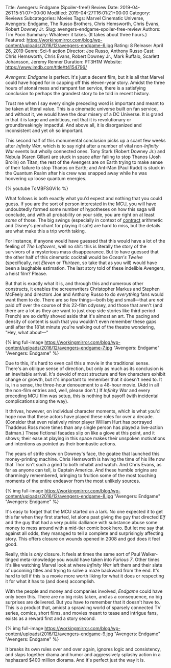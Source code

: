 Title: Avengers: Endgame (Spoiler-free!) Review
Date: 2019-04-26T15:51:07+00:00
Modified: 2019-04-27T16:01:21+00:00
Category: Reviews
Subcategories: Movies
Tags: Marvel Cinematic Universe, Avengers: Endgame, The Russo Brothers, Chris Hemsworth, Chris Evans, Robert Downey Jr.
Slug: avengers-endgame-spoiler-free-review
Authors: Tim Poon
Summary: Whatever it takes. (It takes about three hours.)
Featured: https://workingmirror.com/blog/wp-content/uploads/2016/12/avengers-endgame-6.jpg
Rating: 8
Release: April 26, 2019
Genre: Sci-fi action
Director: Joe Russo, Anthony Russo
Cast: Chris Hemsworth, Chris Evans, Robert Downey Jr., Mark Ruffalo, Scarlett Johansson, Jeremy Renner
Duration: PT3H1M
Website: https://www.imdb.com/title/tt4154796/

*Avengers: Endgame* is perfect. It's just a decent film, but it is all that Marvel could have hoped for in capping off this eleven-year story. Amidst the three hours of atonal mess and rampant fan service, there is a satisfying conclusion to perhaps the grandest story to be told in recent history.

Trust me when I say every single preceding word is important and meant to be taken at literal value. This is a cinematic universe built on fan service, and without it, we would have the dour misery of a DC Universe. It is grand in that it is large and ambitious, not that it is revolutionary or groundbreakingly impactful. And above all, it is disorganized and inconsistent and yet oh so important.

This second half of this monumental conclusion picks up a scant few weeks after *Infinity War*, which is to say right after a number of vital non-*Infinity War* events but wholly connected ones. Tony Stark (Robert Downey Jr.) and Nebula (Karen Gillan) are stuck in space after failing to stop Thanos (Josh Brolin) on Titan; the rest of the Avengers are on Earth trying to make sense of their failure to stop Thanos on Earth; and Ant-Man (Paul Rudd) is stuck in the Quantum Realm after his crew was snapped away while he was hoovering up loose quantum energies.

{% youtube TcMBFSGVi1c %}

What follows is both exactly what you'd expect and nothing that you could guess. If you are the sort of person interested in the MCU, you will have undoubtedly formed some number of hypotheses on how this saga will conclude, and with all probability on your side, you are right on at least *some* of those. The big swings (especially in context of [contract](https://www.usatoday.com/story/life/movies/2018/01/15/chris-hemsworth-goes-into-12-strong-battle-pondering-thors-future/1029629001/) arithmetic and Disney's penchant for playing it safe) are hard to miss, but the details are what make this a trip worth taking.

For instance, if anyone would have guessed that this would have a lot of the feeling of *The Leftovers*, well no shit: this is literally the story of the survivors of a mysterious mass disappearance. But to have guessed that the other half of this cinematic cocktail would be *Ocean's Twelve* (specifically, not *Eleven* or *Thirteen*, so take that as you will) would have been a laughable estimation. The last story told of these indelible Avengers, a heist film? Please.

But that is exactly what it is, and through this and numerous other constructs, it enables the screenwriters Christopher Markus and Stephen McFeely and directors Joe and Anthony Russo to do *everything* fans would want them to do. There are so few things—both big and small—that are *not* paid off over the course of this 22-film odyssey, and those that aren't (and there are a lot as they are want to just drop side stories like third period French) are so deftly shoved aside that it's almost an art. The pacing and density of content is such that you wouldn't even remember these gaps until after the 181st minute you're walking out of the theatre wondering, "Hey, what about—"

{% img full-image https://workingmirror.com/blog/wp-content/uploads/2016/12/avengers-endgame-7.jpg "Avengers: Endgame" "Avengers: Endgame" %}

Due to this, it's hard to even call this a movie in the traditional sense. There's an oblique sense of direction, but only as much as its conclusion is an inevitable arrival. It's devoid of most structure and few characters exhibit change or growth, but it's important to remember that it doesn't need to. It is, in a sense, the three-hour denouement to a 48-hour movie. (Add in all the non-film entries and, well, please don't.) If *Infinity War* and every preceding MCU film was setup, this is nothing but payoff (with incidental complications along the way).

It thrives, however, on individual character moments, which is what you'd hope now that these actors have played these roles for over a decade. (Consider that even relatively minor player William Hurt has portrayed Thaddeus Ross more times than any single person has played a live-action Batman.) These fictional facades slip on like a glove at this point, and it shows; their ease at playing in this space makes their unspoken motivations and intentions as pointed as their bombastic actions.

The years of strife show on Downey's face, the goatee that launched this money-printing machine. Chris Hemsworth is having the time of his life now that Thor isn't such a grind to both inhabit and watch. And Chris Evans, as far as anyone can tell, *is* Captain America. And these humble origins are charmingly remembered, bringing to fruition some of the most touching moments of the entire endeavor from the most unlikely sources.

{% img full-image https://workingmirror.com/blog/wp-content/uploads/2016/12/avengers-endgame-8.jpg "Avengers: Endgame" "Avengers: Endgame" %}

It's easy to forget that the MCU started on a lark. No one expected it to get this far when they first started, let alone past giving the guy that directed *Elf* and the guy that had a very public dalliance with substance abuse some money to mess around with a mid-tier comic book hero. But let me say that against all odds, they managed to tell a complete and surprisingly affecting story. This offers closure on wounds opened in 2008 and god does it feel good.

Really, this is *only* closure. It feels at times the same sort of Paul Walker-tinged meta-knowledge you would have taken into *Furious 7*. Other times it's like watching Marvel look at where *Infinity War* left them and their slate of upcoming titles and trying to solve a maze backward from the end. It's hard to tell if this is a movie more worth liking for what it does or respecting it for what it has to (and does) accomplish.

With the people and money and companies involved, *Endgame* could have only been this. There are no big risks taken, and as a consequence, no big surprises are delivered. But you have to remember that it doesn't have to. This is a product that, amidst a sprawling world of sparsely connected TV series, comics, short films, and movies meant to tease and intrigue fans, exists as a reward first and a story second.

{% img full-image https://workingmirror.com/blog/wp-content/uploads/2016/12/avengers-endgame-9.jpg "Avengers: Endgame" "Avengers: Endgame" %}

It breaks its own rules over and over again, ignores logic and consistency, and slaps together drama and humor and aggressively splashy action in a haphazard $400 million diorama. And it's perfect just the way it is.
